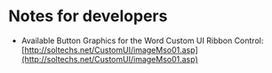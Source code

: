 # Notes for developers #

- Available Button Graphics for the Word Custom UI Ribbon Control: [http://soltechs.net/CustomUI/imageMso01.asp](http://soltechs.net/CustomUI/imageMso01.asp)


